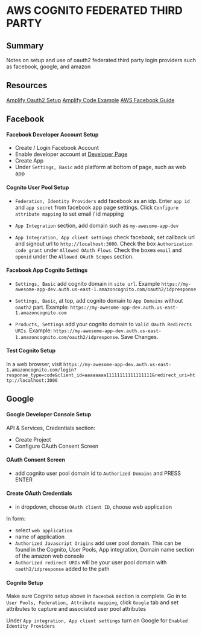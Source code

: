 # AWS COGNITO FEDERATED THIRD PARTY

## Summary

Notes on setup and use of oauth2 federated third party login providers such as
facebook, google, and amazon

## Resources

[Amplify Oauth2 Setup](https://aws-amplify.github.io/docs/js/cognito-hosted-ui-federated-identity#facebook-instructions)
[Amplify Code Example](https://aws-amplify.github.io/docs/js/authentication)
[AWS Facebook Guide](https://docs.aws.amazon.com/cognito/latest/developerguide/cognito-user-pools-configuring-federation-with-social-idp.html)

## Facebook

#### Facebook Developer Account Setup

- Create / Login Facebook Account
- Enable developer account at [Developer Page](https://developers.facebook.com)
- Create App
- Under `Settings, Basic` add platform at bottom of page, such as web app

#### Cognito User Pool Setup

- `Federation, Identity Providers` add facebook as an idp. Enter `app id` and
  `app secret` from facebook app page settings. Click
  `Configure attribute mapping` to set email / id mapping

- `App Integration` section, add domain such as `my-awesome-app-dev`
- `App Integration, App client settings` check facebook, set callback url and
  signout url to `http://localhost:3000`. Check the box `Authorization code grant` under
  `Allowed OAuth Flows`. Check the boxes `email` and `openid` under the
  `Allowed OAuth Scopes` section.

#### Facebook App Cognito Settings

- `Settings, Basic` add cognito domain in `site url`. Example
  `https://my-awesome-app-dev.auth.us-east-1.amazoncognito.com/oauth2/idpresponse`

- `Settings, Basic`, at top, add cognito domain to `App Domains` without `oauth2`
  part. Example: `https://my-awesome-app-dev.auth.us-east-1.amazoncognito.com`

- `Products, Settings` add your cognito domain to `Valid Oauth Redirects URIs`.
  Example: `https://my-awesome-app-dev.auth.us-east-1.amazoncognito.com/oauth2/idpresponse`.
  Save Changes.

#### Test Cognito Setup

In a web browser, visit
`https://my-awesome-app-dev.auth.us-east-1.amazoncognito.com/login?response_type=code&client_id=aaaaaaaa11111111111111111&redirect_uri=http://localhost:3000`

## Google

#### Google Developer Console Setup

API & Services, Credentials section:

- Create Project
- Configure OAuth Consent Screen

#### OAuth Consent Screen

- add cognito user pool domain id to `Authorized Domains` and PRESS ENTER

#### Create OAuth Credentials

- in dropdown, choose `OAuth client ID`, choose web application

In form:

- select `web application`
- name of application
- `Authorized Javascript Origins` add user pool domain. This can be found in the
  Cognito, User Pools, App integration, Domain name section of the amazon web
  console
- `Authorized redirect URIs` will be your user pool domain with
  `oauth2/idpresponse` added to the path

#### Cognito Setup

Make sure Cognito setup above in `faceobok` section is complete. Go in to
`User Pools, Federation, Attribute mapping`, click `Google` tab and set
attributes to capture and associated user pool attributes

Under `App integration, App client settings` turn on Google for
`Enabled Identity Providers`
